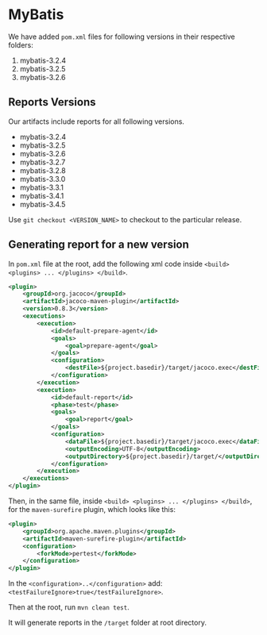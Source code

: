 # MyBatis

We have added `pom.xml` files for following versions in their respective folders:

1. mybatis-3.2.4
2. mybatis-3.2.5
3. mybatis-3.2.6

## Reports Versions

Our artifacts include reports for all following versions.

* mybatis-3.2.4
* mybatis-3.2.5
* mybatis-3.2.6
* mybatis-3.2.7
* mybatis-3.2.8
* mybatis-3.3.0
* mybatis-3.3.1
* mybatis-3.4.1
* mybatis-3.4.5

Use `git checkout <VERSION_NAME>` to checkout to the particular release.

## Generating report for a new version

In `pom.xml` file at the root, add the following xml code inside ```<build> <plugins> ... </plugins> </build>```.

```xml
<plugin>
    <groupId>org.jacoco</groupId>
    <artifactId>jacoco-maven-plugin</artifactId>
    <version>0.8.3</version>
    <executions>
        <execution>
            <id>default-prepare-agent</id>
            <goals>
                <goal>prepare-agent</goal>
            </goals>
            <configuration>
                <destFile>${project.basedir}/target/jacoco.exec</destFile>
            </configuration>
        </execution>
        <execution>
            <id>default-report</id>
            <phase>test</phase>
            <goals>
                <goal>report</goal>
            </goals>
            <configuration>
                <dataFile>${project.basedir}/target/jacoco.exec</dataFile>
                <outputEncoding>UTF-8</outputEncoding>
                <outputDirectory>${project.basedir}/target/</outputDirectory>
            </configuration>
        </execution>
    </executions>
</plugin>
```

Then, in the same file, inside ```<build> <plugins> ... </plugins> </build>```, for the `maven-surefire` plugin, which looks like this:

```xml
<plugin>
    <groupId>org.apache.maven.plugins</groupId>
    <artifactId>maven-surefire-plugin</artifactId>
    <configuration>
        <forkMode>pertest</forkMode>
    </configuration>
</plugin>
```

In the `<configuration>..</configuration>` add: `<testFailureIgnore>true</testFailureIgnore>`.

Then at the root, run `mvn clean test`.

It will generate reports in the `/target` folder at root directory.
